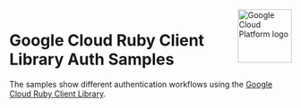 <img src="https://avatars2.githubusercontent.com/u/2810941?v=3&s=96" alt="Google Cloud Platform logo" title="Google Cloud Platform" align="right" height="96" width="96"/>

# Google Cloud Ruby Client Library Auth Samples

The samples show different authentication workflows using the
[Google Cloud Ruby Client Library][ruby_client].

[ruby_client]: https://github.com/GoogleCloudPlatform/google-cloud-rub://googlecloudplatform.github.io/google-cloud-ruby/#
